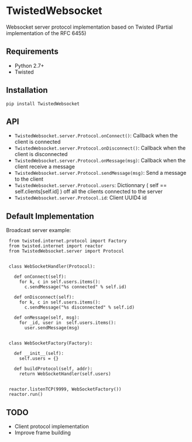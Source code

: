 TwistedWebsocket
================

Websocket server protocol implementation based on Twisted
(Partial implementation of the RFC 6455)

Requirements
------------

-   Python 2.7+
-   Twisted

Installation
------------

    pip install TwistedWebsocket

API
---

-   `TwistedWebsocket.server.Protocol.onConnect()`: Callback when the
    client is connected
-   `TwistedWebsocket.server.Protocol.onDisconnect()`: Callback when the
    client is disconnected
-   `TwistedWebsocket.server.Protocol.onMessage(msg)`: Callback when the
    client receive a message
-   `TwistedWebsocket.server.Protocol.sendMessage(msg)`: Send a message
    to the client
-   `TwistedWebsocket.server.Protocol.users`: Dictionnary ( self ==
    self.clients[self.id] ) off all the clients connected to the server
-   `TwistedWebsocket.server.Protocol.id`: Client UUID4 id

Default Implementation
----------------------

Broadcast server example:


     from twisted.internet.protocol import Factory
     from twisted.internet import reactor
     from TwistedWebsocket.server import Protocol
     
     
     class WebSocketHandler(Protocol):
     
       def onConnect(self):
         for k, c in self.users.items():
           c.sendMessage("%s connected" % self.id)
     
       def onDisconnect(self):
         for k, c in self.users.items():
           c.sendMessage("%s disconnected" % self.id)
     
       def onMessage(self, msg):
         for _id, user in  self.users.items():
           user.sendMessage(msg)
     
     
     class WebSocketFactory(Factory):
       
       def __init__(self):
         self.users = {}
       
       def buildProtocol(self, addr):
         return WebSocketHandler(self.users)
     
     
     reactor.listenTCP(9999, WebSocketFactory())
     reactor.run()

TODO
----

-   Client protocol implementation
-   Improve frame building
